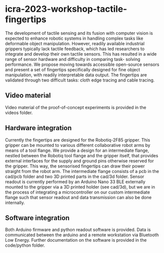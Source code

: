 # icra-2023-workshop-tactile-fingertips
The development of tactile sensing and its fusion
with computer vision is expected to enhance robotic systems
in handling complex tasks like deformable object manipulation.
However, readily available industrial grippers typically lack
tactile feedback, which has led researchers to integrate and
develop their own tactile sensors. This has resulted in a wide
range of sensor hardware and difficulty in comparing task-
solving performance. We propose moving towards accessible
open-source sensors and present a set of fingertips specifically
designed for fine object manipulation, with readily interpretable
data output. The fingertips are validated through two difficult
tasks: cloth edge tracing and cable tracing. 

## Video material
Video material of the proof-of-concept experiments is provided in the videos folder.

## Hardware integration
Currently the fingertips are designed for the Robotiq-2F85 gripper. This gripper can be mounted to various different collaborative robot arms by means of a tool flange. We provide a design for an intermediate flange, nestled between the Robotiq tool flange and the gripper itself, that provides external interfaces for the supply and ground pins otherwise reserved for the gripper. This way, the sensorised fingertips can draw their power straight from the robot arm. The intermediate flange consists of a pcb in the cad/pcb folder and two 3D printed parts in the cad/3d folder. Sensor readout is currently performed by an Arduino Nano 33 BLE externally mounted to the gripper via a 3D printed holder (see cad/3d), but we are in the process of integrating a microcontroller on our custom intermediate flange such that sensor readout and data transmission can also be done internally.  

## Software integration
Both Arduino firmware and python readout software is provided. Data is communicated between the arduino and a remote workstation via Bluetooth Low Energy. Further documentation on the software is provided in the code/python folder.
